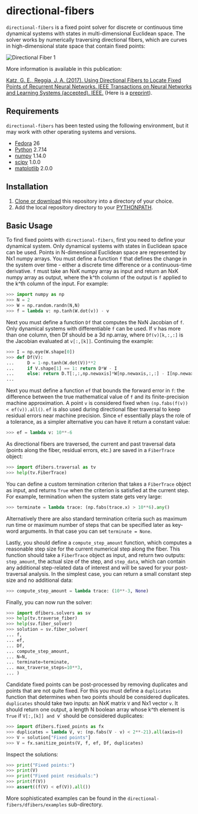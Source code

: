 # directional-fibers

`directional-fibers` is a fixed point solver for discrete or continuous time dynamical systems with states in multi-dimensional Euclidean space.  The solver works by numerically traversing directional fibers, which are curves in high-dimensional state space that contain fixed points:

![Directional Fiber 1](https://cloud.githubusercontent.com/assets/6537102/21059296/bc76324e-be0f-11e6-9b5f-24a3cc928711.png)

More information is available in this publication:

[Katz, G. E., Reggia, J. A. (2017). Using Directional Fibers to Locate Fixed Points of Recurrent Neural Networks. IEEE Transactions on Neural Networks and Learning Systems (accepted). IEEE.](https://doi.org/10.1109/TNNLS.2017.2733544) (Here is a [preprint](https://www.cs.umd.edu/~gkatz/TNNLS-2016-P-7293.R2.pdf)).

## Requirements

`directional-fibers` has been tested using the following environment, but it may work with other operating systems and versions.
* [Fedora](https://getfedora.org/) 26
* [Python](https://www.python.org/) 2.7.14
* [numpy](http://www.numpy.org/) 1.14.0
* [scipy](http://www.scipy.org/scipylib/index.html) 1.0.0
* [matplotlib](http://matplotlib.org/) 2.0.0

## Installation

1. [Clone or download](https://help.github.com/articles/cloning-a-repository/) this repository into a directory of your choice.
2. Add the local repository directory to your [PYTHONPATH](https://docs.python.org/2/using/cmdline.html#envvar-PYTHONPATH).

## Basic Usage

To find fixed points with `directional-fibers`, first you need to define your dynamical system.  Only dynamical systems with states in Euclidean space can be used.  Points in N-dimensional Euclidean space are represented by Nx1 numpy arrays.  You must define a function `f` that defines the change in the system over time - either a discrete time difference or a continuous-time derivative.  `f` must take an NxK numpy array as input and return an NxK numpy array as output, where the k^th column of the output is `f` applied to the k^th column of the input.  For example:

```python
>>> import numpy as np
>>> N = 2
>>> W = np.random.randn(N,N)
>>> f = lambda v: np.tanh(W.dot(v)) - v
```

Next you must define a function `Df` that computes the NxN Jacobian of `f`.  Only dynamical systems with differentiable `f` can be used.  If v has more than one column, then Df should be a 3d np.array, where `Df(v)[k,:,:]` is the Jacobian evaluated at `v[:,[k]]`.  Continuing the example:

```python
>>> I = np.eye(W.shape[0])
>>> def Df(V):
...     D = 1-np.tanh(W.dot(V))**2
...     if V.shape[1] == 1: return D*W - I
...     else: return D.T[:,:,np.newaxis]*W[np.newaxis,:,:] - I[np.newaxis,:,:]
...
```

Next you must define a function `ef` that bounds the forward error in `f`: the difference between the true mathematical value of `f` and its finite-precision machine approximation.  A point `v` is considered fixed when `(np.fabs(f(v)) < ef(v)).all()`. `ef` is also used during directional fiber traversal to keep residual errors near machine precision.  Since `ef` essentially plays the role of a tolerance, as a simpler alternative you can have it return a constant value:

```python
>>> ef = lambda v: 10**-6
```

As directional fibers are traversed, the current and past traversal data (points along the fiber, residual errors, etc.) are saved in a `FiberTrace` object:

```python
>>> import dfibers.traversal as tv
>>> help(tv.FiberTrace)
```

You can define a custom termination criterion that takes a `FiberTrace` object as input, and returns `True` when the criterion is satisfied at the current step.  For example, termination when the system state gets very large:

```python
>>> terminate = lambda trace: (np.fabs(trace.x) > 10**6).any()
```

Alternatively there are also standard termination criteria such as maximum run time or maximum number of steps that can be specified later as key-word arguments.  In that case you can set `terminate = None`.

Lastly, you should define a `compute_step_amount` function, which computes a reasonable step size for the current numerical step along the fiber.  This function should take a `FiberTrace` object as input, and return two outputs: `step_amount`, the actual size of the step, and `step_data`, which can contain any additional step-related data of interest and will be saved for your post-traversal analysis.  In the simplest case, you can return a small constant step size and no additional data:

```python
>>> compute_step_amount = lambda trace: (10**-3, None)
```

Finally, you can now run the solver:

```python
>>> import dfibers.solvers as sv
>>> help(tv.traverse_fiber)
>>> help(sv.fiber_solver)
>>> solution = sv.fiber_solver(
... f,
... ef,
... Df,
... compute_step_amount,
... N=N,
... terminate=terminate,
... max_traverse_steps=10**3,
... )
```

Candidate fixed points can be post-processed by removing duplicates and points that are not quite fixed.  For this you must define a `duplicates` function that determines when two points should be considered duplicates.  `duplicates` should take two inputs: an NxK matrix `V` and Nx1 vector `v`.  It should return one output, a length N boolean array whose k^th element is `True` if `V[:,[k]] and `v` should be considered duplicates:

```python
>>> import dfibers.fixed_points as fx
>>> duplicates = lambda V, v: (np.fabs(V - v) < 2**-21).all(axis=0)
>>> V = solution["Fixed points"]
>>> V = fx.sanitize_points(V, f, ef, Df, duplicates)
```

Inspect the solutions:

```python
>>> print("Fixed points:")
>>> print(V)
>>> print("Fixed point residuals:")
>>> print(f(V))
>>> assert((f(V) < ef(V)).all())
```

More sophisticated examples can be found in the `directional-fibers/dfibers/examples` sub-directory.
